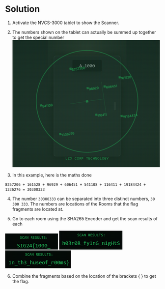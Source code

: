 # Solution

1. Activate the NVCS-3000 tablet to show the Scanner.

2. The numbers shown on the tablet can actually be summed up together to get the special number
![Tablet Numbers](tablet-nums.png)

3. In this example, here is the maths done

```
8257206 + 161528 + 96929 + 606451 + 541108 + 116411 + 19184424 + 1336276 = 30300333
```

4. The number `30300333` can be separated into three distinct numbers, `30 300 333`. The numbers are locations of the Rooms that the flag fragments are located at.

5. Go to each room using the SHA265 Encoder and get the scan results of each

![Scan Result 1](scan1.png) ![Scan Result 2](scan2.png) ![Scan Result 2](scan3.png)

6. Combine the fragments based on the location of the brackets { } to get the flag.